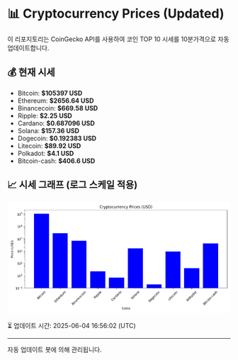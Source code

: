 
# 📊 Cryptocurrency Prices (Updated)

이 리포지토리는 CoinGecko API를 사용하여 코인 TOP 10 시세를 10분가격으로 자동 업데이트합니다.

## 💰 현재 시세
- Bitcoin: **$105397 USD**
- Ethereum: **$2656.64 USD**
- Binancecoin: **$669.58 USD**
- Ripple: **$2.25 USD**
- Cardano: **$0.687096 USD**
- Solana: **$157.36 USD**
- Dogecoin: **$0.192383 USD**
- Litecoin: **$89.92 USD**
- Polkadot: **$4.1 USD**
- Bitcoin-cash: **$406.6 USD**

## 📈 시세 그래프 (로그 스케일 적용)
![Crypto Prices](crypto_prices.png)

⏳ 업데이트 시간: 2025-06-04 16:56:02 (UTC)

---
자동 업데이트 봇에 의해 관리됩니다.
